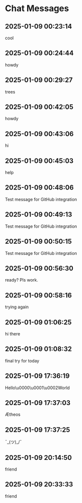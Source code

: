 # Chat Messages

## 2025-01-09 00:23:14
cool

## 2025-01-09 00:24:44
howdy

## 2025-01-09 00:29:27
trees

## 2025-01-09 00:42:05
howdy

## 2025-01-09 00:43:06
hi

## 2025-01-09 00:45:03
help

## 2025-01-09 00:48:06
Test message for GitHub integration

## 2025-01-09 00:49:13
Test message for GitHub integration

## 2025-01-09 00:50:15
Test message for GitHub integration

## 2025-01-09 00:56:30
ready? Pls work.

## 2025-01-09 00:58:16
trying again

## 2025-01-09 01:06:25
hi there

## 2025-01-09 01:08:32
final try for today

## 2025-01-09 17:36:19
Hello\u0000\u0001\u0002World

## 2025-01-09 17:37:03
Ætheos

## 2025-01-09 17:37:25
¯\_(ツ)_/¯

## 2025-01-09 20:14:50
friend

## 2025-01-09 20:33:33
friend

